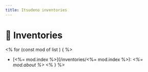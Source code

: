 ```yaml
---
title: Itsudeno inventories
---
```


# 🍡 Inventories

<% for (const mod of list ) { %>
* [<%= mod.index %>](/inventories/<%= mod.index %>): *<%= mod.about %>*
<% } %>
